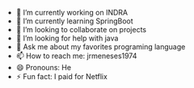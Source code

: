 - 🔭 I’m currently working on INDRA
- 🌱 I’m currently learning SpringBoot
- 👯 I’m looking to collaborate on projects
- 🤔 I’m looking for help with java
- 💬 Ask me about my favorites programing language
- 📫 How to reach me: jrmeneses1974
- 😄 Pronouns: He
- ⚡ Fun fact: I paid for Netflix

